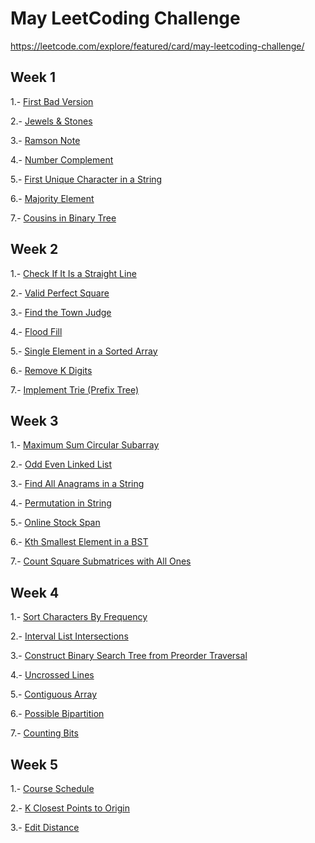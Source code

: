 # May LeetCoding Challenge

https://leetcode.com/explore/featured/card/may-leetcoding-challenge/


## Week 1
1.- [First Bad Version](https://leetcode.com/explore/featured/card/may-leetcoding-challenge/534/week-1-may-1st-may-7th/3316/)

2.- [Jewels & Stones](https://leetcode.com/explore/featured/card/may-leetcoding-challenge/534/week-1-may-1st-may-7th/3317/)

3.- [Ramson Note](https://leetcode.com/explore/featured/card/may-leetcoding-challenge/534/week-1-may-1st-may-7th/3318/)

4.- [Number Complement](https://leetcode.com/explore/challenge/card/may-leetcoding-challenge/534/week-1-may-1st-may-7th/3319/)

5.- [First Unique Character in a String](https://leetcode.com/explore/challenge/card/may-leetcoding-challenge/534/week-1-may-1st-may-7th/3320/)

6.- [Majority Element](https://leetcode.com/explore/featured/card/may-leetcoding-challenge/534/week-1-may-1st-may-7th/3321/)

7.- [Cousins in Binary Tree](https://leetcode.com/explore/featured/card/may-leetcoding-challenge/534/week-1-may-1st-may-7th/3322/)

## Week 2
1.- [Check If It Is a Straight Line](https://leetcode.com/explore/challenge/card/may-leetcoding-challenge/535/week-2-may-8th-may-14th/3323/)

2.- [Valid Perfect Square](https://leetcode.com/explore/challenge/card/may-leetcoding-challenge/535/week-2-may-8th-may-14th/3324/)

3.- [Find the Town Judge](https://leetcode.com/explore/challenge/card/may-leetcoding-challenge/535/week-2-may-8th-may-14th/3325/)

4.- [Flood Fill](https://leetcode.com/explore/challenge/card/may-leetcoding-challenge/535/week-2-may-8th-may-14th/3326/)

5.- [Single Element in a Sorted Array](https://leetcode.com/explore/challenge/card/may-leetcoding-challenge/535/week-2-may-8th-may-14th/3327/)

6.- [Remove K Digits](https://leetcode.com/explore/challenge/card/may-leetcoding-challenge/535/week-2-may-8th-may-14th/3328/)

7.- [Implement Trie (Prefix Tree)](https://leetcode.com/explore/challenge/card/may-leetcoding-challenge/535/week-2-may-8th-may-14th/3329/)

## Week 3
1.- [Maximum Sum Circular Subarray](https://leetcode.com/explore/challenge/card/may-leetcoding-challenge/536/week-3-may-15th-may-21st/3330/)

2.- [Odd Even Linked List](https://leetcode.com/explore/challenge/card/may-leetcoding-challenge/536/week-3-may-15th-may-21st/3331/)

3.- [Find All Anagrams in a String](https://leetcode.com/explore/challenge/card/may-leetcoding-challenge/536/week-3-may-15th-may-21st/3332/)

4.- [Permutation in String](https://leetcode.com/explore/challenge/card/may-leetcoding-challenge/536/week-3-may-15th-may-21st/3333/)

5.- [Online Stock Span](https://leetcode.com/explore/challenge/card/may-leetcoding-challenge/536/week-3-may-15th-may-21st/3334/)

6.- [Kth Smallest Element in a BST](https://leetcode.com/explore/challenge/card/may-leetcoding-challenge/536/week-3-may-15th-may-21st/3335/)

7.- [Count Square Submatrices with All Ones](https://leetcode.com/explore/challenge/card/may-leetcoding-challenge/536/week-3-may-15th-may-21st/3336/)

## Week 4
1.- [Sort Characters By Frequency](https://leetcode.com/explore/challenge/card/may-leetcoding-challenge/537/week-4-may-22nd-may-28th/3337/)

2.- [Interval List Intersections](https://leetcode.com/explore/challenge/card/may-leetcoding-challenge/537/week-4-may-22nd-may-28th/3338/)

3.- [Construct Binary Search Tree from Preorder Traversal](https://leetcode.com/explore/challenge/card/may-leetcoding-challenge/537/week-4-may-22nd-may-28th/3339/)

4.- [Uncrossed Lines](https://leetcode.com/explore/challenge/card/may-leetcoding-challenge/537/week-4-may-22nd-may-28th/3340/)

5.- [Contiguous Array](https://leetcode.com/explore/challenge/card/may-leetcoding-challenge/537/week-4-may-22nd-may-28th/3341/)

6.- [Possible Bipartition](https://leetcode.com/explore/challenge/card/may-leetcoding-challenge/537/week-4-may-22nd-may-28th/3342/)

7.- [Counting Bits](https://leetcode.com/explore/challenge/card/may-leetcoding-challenge/537/week-4-may-22nd-may-28th/3343/)

## Week 5
1.- [Course Schedule](https://leetcode.com/explore/challenge/card/may-leetcoding-challenge/538/week-5-may-29th-may-31st/3344/)

2.- [K Closest Points to Origin](https://leetcode.com/explore/challenge/card/may-leetcoding-challenge/538/week-5-may-29th-may-31st/3345/)

3.- [Edit Distance](https://leetcode.com/explore/challenge/card/may-leetcoding-challenge/538/week-5-may-29th-may-31st/3346/)